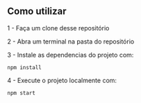 ## Como utilizar
  1 - Faça um clone desse repositório
  
  2 - Abra um terminal na pasta do repositório
  
  3 - Instale as dependencias do projeto com:
  
  
  `npm install`
  
  4 - Execute o projeto localmente com:
  
  `npm start`
